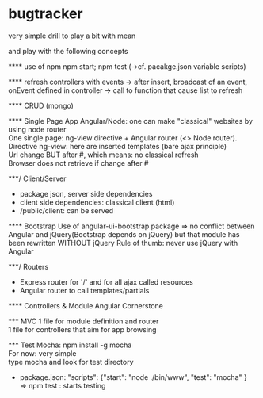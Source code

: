 # bugtracker
very simple drill to play a bit with mean

and play with the following concepts

**** use of npm
npm start; npm test (->cf. pacakge.json variable scripts)

**** refresh controllers with events
-> after insert, broadcast of an event, onEvent defined in controller -> call to function that cause list to refresh

**** CRUD (mongo)

**** Single Page App
Angular/Node: one can make "classical" websites by using node router  
One single page: ng-view directive + Angular router (<> Node router).  
Directive ng-view: here are inserted templates (bare ajax principle)  
Url change BUT after #, which means: no classical refresh  
Browser does not retrieve if change after #


***/ Client/Server
- package json, server side dependencies
- client side dependencies: classical client (html)
- /public/client: can be served


**** Bootstrap
Use of  angular-ui-bootstrap package => no conflict between Angular and jQuery(Bootstrap depends on jQuery) but that module has been rewritten WITHOUT jQuery
Rule of thumb: never use jQuery with Angular

***/ Routers
- Express router  for '/' and for all ajax called resources 
- Angular router to call templates/partials

**** Controllers & Module
Angular Cornerstone

*** MVC 
1 file for module definition and router  
1 file for controllers that aim for app browsing


*** Test
Mocha: npm install -g mocha  
For now: very simple  
type mocha and look for test directory

- package.json: 
"scripts": {"start": "node ./bin/www",  "test": "mocha" }  
=> npm test : starts testing

